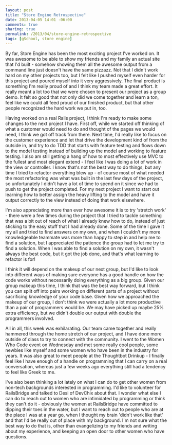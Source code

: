 ```yaml
---
layout: post
title: "Store Engine Retrospective"
date: 2013-04-05 14:01 -06:00
comments: true
sharing: true
permalink: /2013/04/store-engine-retrospective
tags: [gSchool, store engine]
---
```


By far, Store Engine has been the most exciting project I've worked on.  It was awesome to be able to show my friends and my family an actual site that I'd built - somehow showing them all the awesome output from a command line just doesn't have the same pizzazz.  Not that I didn't work hard on my other projects too, but I felt like I pushed myself even harder for this project and poured myself into it very aggressively.  The final product is something I'm really proud of and I think my team made a great effort.  It really meant a lot too that we were chosen to present our project as a group demo.  It felt so good that not only did we come together and learn a ton, feel like we could all feed proud of our finished product, but that other people recognized the hard work we put in, too.

Having worked on a real Rails project, I think I'm ready to make some changes to the next project I have.  First off, while we started off thinking of what a customer would need to do and thought of the pages we would need, I think we got off track from there.  Next time, I'd really like to focus on the customer experience and let that drive the development kind of from the outside in, and try to do TDD that starts with feature testing and flows down to the model testing instead of building up the model and working to feature testing.  I also am still getting a hang of how to most effectively use MVC to the fullest and most elegant extend - I feel like I was doing a lot of work in the view or controller.  I know that's not the best way to do things, but any time I tried to refactor everything blew up - of course most of what needed the most refactoring was what was built in the last few days of the project, so unfortunately I didn't have a lot of time to spend on it since we had to push to get the project completed.  For my next project I want to start out learning how to better assign the heavy lifting to the model and have it output correctly to the view instead of doing that work elsewhere.

I'm also appreciating more than ever how awesome it is to try 'stretch work' - there were a few times during the project that I tried to tackle something that was a bit out of reach of what I already knew how to do, instead of just sticking to the easy stuff that I had already done.  Some of the time I gave it my all and tried to find answers on my own, and when I couldn't my more knowledgeable teammate was more than happy to step in and help me to find a solution, but I appreciated the patience the group had to let me try to find a solution.  When I was able to find a solution on my own, it wasn't always the best code, but it got the job done, and that's what learning to refactor is for!

I think it will depend on the makeup of our next group, but I'd like to look into different ways of making sure everyone has a good handle on how the code works without necessarily doing everything as a big group.  Given our group makeup this time, I think that was the best way forward, but I think you can split off into pairs working on different parts of a project without sacrificing knowledge of your code base.  Given how we approached the makeup of our group, I don't think we were actually a lot more productive than a pair of programmers would be.  We may have picked up maybe 25% extra efficiency, but we didn't double our output with double the programmers involved.

All in all, this week was exhilarating.  Our team came together and really hammered through the home stretch of our project, and I have done more outside of class to try to connect with the community.  I went to the Women Who Code event on Wednesday and met some really cool people, some newbies like myself and some women who have been in the industry for years.  It was also great to meet people at the Thoughtbot Drinkup - I finally feel like I have enough of a handle on programming that I can carry on a real conversation, whereas just a few weeks ago everything still had a tendency to feel like Greek to me.

I've also been thinking a lot lately on what I can do to get other women from non-tech backgrounds interested in programming.  I'd like to volunteer for RailsBridge and talked to Desi of DevChix about that.  I wonder what else I can do to reach out to women who are intimidated by programming or think they can't do it - obviously the women at RailsBridge have committed to dipping their toes in the water, but I want to reach out to people who are at the place I was at a year go, when I thought my brain 'didn't work like that' and that I'd be really out of place with my background.  I'm not sure what the best way to do that is, other than evangelizing to my friends and writing about my experience, and keeping an open door to other women who have questions.
